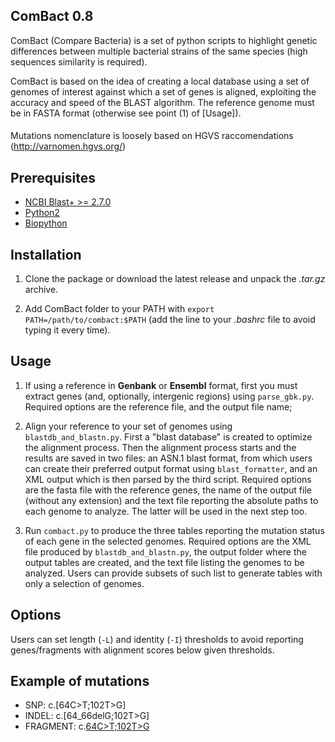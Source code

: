 ## ComBact 0.8
ComBact (Compare Bacteria) is a set of python scripts to highlight genetic
differences between multiple bacterial strains of the same species (high
sequences similarity is required).

ComBact is based on the idea of creating a local database using a set of
genomes of interest against which a set of genes is aligned, exploiting the
accuracy and speed of the BLAST algorithm.  The reference genome must be in
FASTA format (otherwise see point (1) of [Usage]).

####
Mutations nomenclature is loosely based on HGVS raccomendations
(http://varnomen.hgvs.org/)

## Prerequisites
* [NCBI Blast+ >= 2.7.0](http://blast.ncbi.nlm.nih.gov/Blast.cgi?PAGE_TYPE=BlastDocs&DOC_TYPE=Download)
* [Python2](https://www.python.org/downloads)
* [Biopython](https://pypi.python.org/pypi/biopython)

## Installation
1. Clone the package or download the latest release and unpack the *.tar.gz*
archive.

2. Add ComBact folder to your PATH with `export PATH=/path/to/combact:$PATH`
(add the line to your *.bashrc* file to avoid typing it every time).

## Usage
1. If using a reference in **Genbank** or **Ensembl** format, first you must
extract genes (and, optionally, intergenic regions) using `parse_gbk.py`.
Required options are the reference file, and the output file name;

2. Align your reference to your set of genomes using `blastdb_and_blastn.py`.
First a "blast database" is created to optimize the alignment process. Then the
alignment process starts and the results are saved in two files: an ASN.1 blast
format, from which users can create their preferred output format using
`blast_formatter`, and an XML output which is then parsed by the third script.
Required options are the fasta file with the reference genes, the name of the
output file (without any extension) and the text file reporting the absolute
paths to each genome to analyze. The latter will be used in the next step too.

3. Run `combact.py` to produce the three tables reporting the mutation status
of each gene in the selected genomes.  Required options are the XML file
produced by `blastdb_and_blastn.py`, the output folder where the output tables
are created, and the text file listing the genomes to be analyzed.
Users can provide subsets of such list to generate tables with only a selection
of genomes.

## Options
Users can set length (`-L`) and identity (`-I`) thresholds to
avoid reporting genes/fragments with alignment scores below given thresholds.

## Example of mutations
- SNP: c.[64C>T;102T>G]
- INDEL: c.[64_66delG;102T>G]
- FRAGMENT: c.[64C>T;102T>G](25:104)
